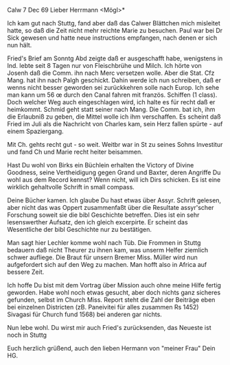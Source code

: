  Calw 7 Dec 69
Lieber Herrmann <Mögl>*

Ich kam gut nach Stuttg, fand aber daß das Calwer Blättchen mich misleitet hatte, so daß die Zeit nicht mehr reichte Marie zu besuchen. Paul war bei Dr Sick gewesen und hatte neue instructions empfangen, nach denen er sich nun hält.

Fried's Brief am Sonntg Abd zeigte daß er ausgeschafft habe, wenigstens in Ind. lebte seit 8 Tagen nur von Fleischbrühe und Milch. Ich hörte von Josenh daß die Comm. ihn nach Merc versetzen wolle. Aber die Stat. Cfz Mang. hat ihn nach Palgh geschickt. Dahin werde ich nun schreiben, daß er wenns nicht besser geworden sei zurückkehren solle nach Europ. Ich sehe man kann um 56 œ durch den Canal fahren mit französ. Schiffen (1 class). Doch welcher Weg auch eingeschlagen wird, ich halte es für recht daß er heimkommt. Schmid geht statt seiner nach Mang. Die Comm. bat ich, ihm die Erlaubniß zu geben, die Mittel wolle ich ihm verschaffen. Es scheint daß Fried im Juli als die Nachricht von Charles kam, sein Herz fallen spürte - auf einem Spaziergang.

Mit Ch. gehts recht gut - so weit. Weitbr war in St zu seines Sohns Investitur und fand Ch und Marie recht heiter beisammen.

Hast Du wohl von Birks ein Büchlein erhalten the Victory of Divine Goodness, seine Vertheidigung gegen Grand und Baxter, deren Angriffe Du wohl aus dem Record kennst? Wenn nicht, will ich Dirs schicken. Es ist eine wirklich gehaltvolle Schrift in small compass.

Deine Bücher kamen. Ich glaube Du hast etwas über Assyr. Schrift gelesen, aber nicht das was Oppert zusammenfaßt über die Resultate assyr'scher Forschung soweit sie die bibl Geschichte betreffen. Dies ist ein sehr lesenswerther Aufsatz, den ich gleich excerpirte. Er scheint das Wesentliche der bibl Geschichte nur zu bestätigen.

Man sagt hier Lechler komme wohl nach Tüb. Die Frommen in Stuttg bedauern daß nicht Theurer zu ihnen kam, was unserm Helfer ziemlich schwer aufliege. 
Die Braut für unsern Bremer Miss. Müller wird nun aufgefordert sich auf den Weg zu machen. Man hofft also in Africa auf bessere Zeit.

Ich hoffe Du bist mit dem Vortrag über Mission auch ohne meine Hilfe fertig geworden. Habe wohl noch etwas gesucht, aber doch nichts ganz sicheres gefunden, selbst im Church Miss. Report steht die Zahl der Beiträge eben bei einzelnen Districten (zB. Paneivitei für alles zusammen Rs 1452) Sivagasi für Church fund 1568) bei anderen gar nichts.

Nun lebe wohl. Du wirst mir auch Fried's zurücksenden, das Neueste ist noch in Stuttg

 Euch herzlich grüßend, auch
 den lieben Hermann von "meiner Frau"
 Dein HG.
